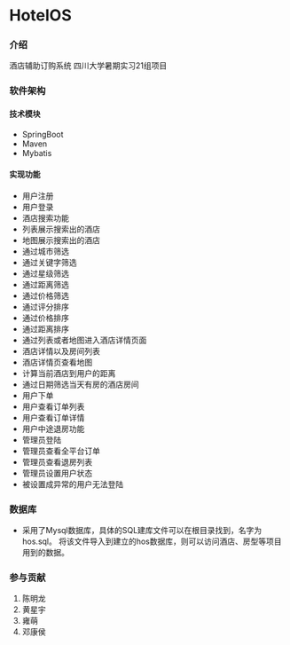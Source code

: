 # HotelOS

### 介绍
酒店辅助订购系统
四川大学暑期实习21组项目

### 软件架构
#### 技术模块
 - SpringBoot
 - Maven
 - Mybatis

#### 实现功能

 - 用户注册
 - 用户登录
 - 酒店搜索功能
 - 列表展示搜索出的酒店
 - 地图展示搜索出的酒店
 - 通过城市筛选
 - 通过关键字筛选
 - 通过星级筛选
 - 通过距离筛选
 - 通过价格筛选
 - 通过评分排序
 - 通过价格排序
 - 通过距离排序
 - 通过列表或者地图进入酒店详情页面
 - 酒店详情以及房间列表
 - 酒店详情页查看地图
 - 计算当前酒店到用户的距离
 - 通过日期筛选当天有房的酒店房间
 - 用户下单
 - 用户查看订单列表
 - 用户查看订单详情
 - 用户中途退房功能
 - 管理员登陆
 - 管理员查看全平台订单
 - 管理员查看退房列表
 - 管理员设置用户状态
 - 被设置成异常的用户无法登陆






### 数据库
 - 采用了Mysql数据库，具体的SQL建库文件可以在根目录找到，名字为hos.sql。
将该文件导入到建立的hos数据库，则可以访问酒店、房型等项目用到的数据。


### 参与贡献

1. 陈明龙
2. 黄星宇
3. 雍萌
4. 邓康侯
